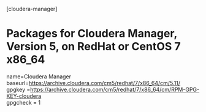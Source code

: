 [cloudera-manager]
# Packages for Cloudera Manager, Version 5, on RedHat or CentOS 7 x86_64                  
name=Cloudera Manager
baseurl=https://archive.cloudera.com/cm5/redhat/7/x86_64/cm/5.11/
gpgkey =https://archive.cloudera.com/cm5/redhat/7/x86_64/cm/RPM-GPG-KEY-cloudera    
gpgcheck = 1
